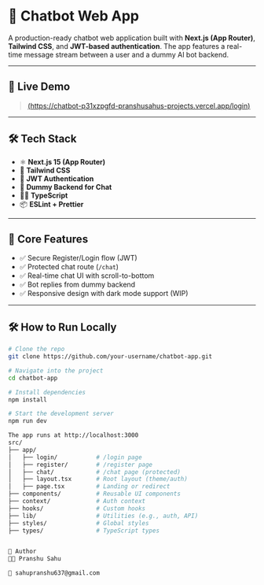 # 💬 Chatbot Web App

A production-ready chatbot web application built with **Next.js (App Router)**, **Tailwind CSS**, and **JWT-based authentication**. The app features a real-time message stream between a user and a dummy AI bot backend.

---

## 🚀 Live Demo
> [(https://chatbot-p31xzpgfd-pranshusahus-projects.vercel.app/login)](https://chatbot-p31xzpgfd-pranshusahus-projects.vercel.app/login)

---

## 🛠 Tech Stack

- ⚛️ **Next.js 15 (App Router)**
- 🎨 **Tailwind CSS**
- 🔐 **JWT Authentication**
- 💬 **Dummy Backend for Chat**
- 🧑‍💻 **TypeScript**
- 📦 **ESLint + Prettier**

---

## 🔑 Core Features

- ✅ Secure Register/Login flow (JWT)
- ✅ Protected chat route (`/chat`)
- ✅ Real-time chat UI with scroll-to-bottom
- ✅ Bot replies from dummy backend
- ✅ Responsive design with dark mode support (WIP)

---

## 🛠️ How to Run Locally

```bash
# Clone the repo
git clone https://github.com/your-username/chatbot-app.git

# Navigate into the project
cd chatbot-app

# Install dependencies
npm install

# Start the development server
npm run dev

The app runs at http://localhost:3000
src/
├── app/
│   ├── login/           # /login page
│   ├── register/        # /register page
│   ├── chat/            # /chat page (protected)
│   ├── layout.tsx       # Root layout (theme/auth)
│   ├── page.tsx         # Landing or redirect
├── components/          # Reusable UI components
├── context/             # Auth context
├── hooks/               # Custom hooks
├── lib/                 # Utilities (e.g., auth, API)
├── styles/              # Global styles
├── types/               # TypeScript types


🙋 Author
👨‍💻 Pranshu Sahu

📧 sahupranshu637@gmail.com
